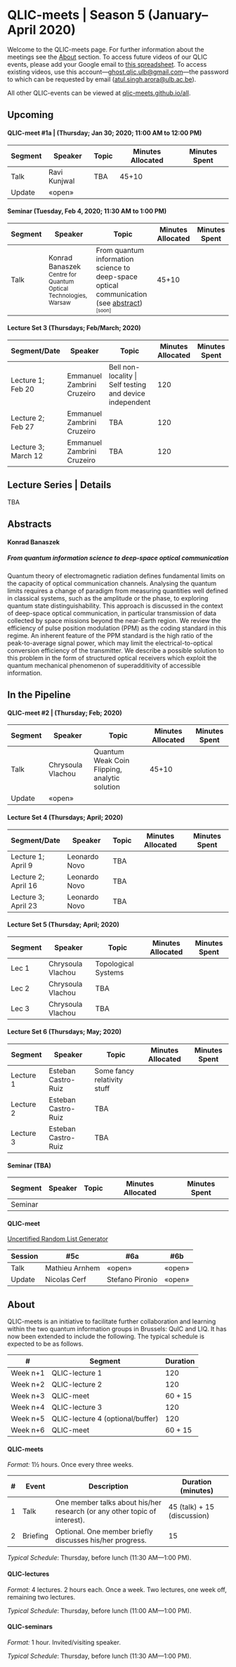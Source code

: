 # QLIC-meets | Season 5 (January–April 2020)
Welcome to the QLIC-meets page. For further information about the meetings see the [About](#About) section. To access future videos of our QLIC events, please add your Google email to [this spreadsheet](https://docs.google.com/spreadsheets/d/1_8xdH3ih4KBwd91U2FQ1GKMV2C-C8y-pgjTPMlqSnSI/edit?usp=sharing). To access existing videos, use this account—ghost.qlic.ulb@gmail.com—the password to which can be requested by email (atul.singh.arora@ulb.ac.be). 

All other QLIC-events can be viewed at [qlic-meets.github.io/all](https://qlic-meets.github.io/all).



## Upcoming

#### QLIC-meet #1a | (Thursday; Jan 30; 2020; 11:00 AM to 12:00 PM)

| Segment | Speaker      | Topic | Minutes Allocated | Minutes Spent |
| ------- | ------------ | ----- | ----------------- | ------------- |
| Talk    | Ravi Kunjwal | TBA   | 45+10             |               |
| Update  | «open»       |       |                   |               |



#### Seminar (Tuesday, Feb 4, 2020; 11:30 AM to 1:00 PM)

| Segment | Speaker                                                      | Topic                                                        | Minutes Allocated | Minutes Spent |
| ------- | ------------------------------------------------------------ | ------------------------------------------------------------ | ----------------- | ------------- |
| Talk    | Konrad Banaszek <sub>Centre for Quantum Optical Technologies, Warsaw</sub> | From quantum information science to deep-space optical communication (see [abstract](#Konrad-Banaszek)) <sub><sup>[soon]</sup></sub> | 45+10             |               |



#### Lecture Set 3 (Thursdays; Feb/March; 2020)

| Segment/Date              | Speaker                    | Topic                                                    | Minutes Allocated | Minutes Spent |
| ------------------------- | -------------------------- | -------------------------------------------------------- | ----------------- | ------------- |
| Lecture 1; <br />Feb 20   | Emmanuel Zambrini Cruzeiro | Bell non-locality \| Self testing and device independent | 120               |               |
| Lecture 2; <br />Feb 27   | Emmanuel Zambrini Cruzeiro | TBA                                                      | 120               |               |
| Lecture 3; <br />March 12 | Emmanuel Zambrini Cruzeiro | TBA                                                      | 120               |               |



## Lecture Series | Details

TBA






## Abstracts

#### Konrad Banaszek

##### From quantum information science to deep-space optical communication

Quantum theory of electromagnetic radiation defines fundamental
limits on the capacity of optical communication channels. Analysing
the quantum limits requires a change of paradigm from measuring
quantities well defined in classical systems, such as the amplitude
or the phase, to exploring quantum state distinguishability. This
approach is discussed in the context of deep-space optical
communication, in particular transmission of data collected by
space missions beyond the near-Earth region. We review the
efficiency of pulse position modulation (PPM) as the coding
standard in this regime. An inherent feature of the PPM standard is
the high ratio of the peak-to-average signal power, which may limit
the electrical-to-optical conversion efficiency of the transmitter.
We describe a possible solution to this problem in the form of
structured optical receivers which exploit the quantum mechanical
phenomenon of superadditivity of accessible information.



## In the Pipeline

#### QLIC-meet #2 | (Thursday; Feb; 2020)

| Segment | Speaker           | Topic                                         | Minutes Allocated | Minutes Spent |
| ------- | ----------------- | --------------------------------------------- | ----------------- | ------------- |
| Talk    | Chrysoula Vlachou | Quantum Weak Coin Flipping, analytic solution | 45+10             |               |
| Update  | «open»            |                                               |                   |               |



#### Lecture Set 4 (Thursdays; April; 2020)

| Segment/Date | Speaker       | Topic | Minutes Allocated | Minutes Spent |
| ---------- | ------------- | ----- | ----------------- | ------------- |
| Lecture 1;<br />April 9 | Leonardo Novo | TBA    |                   |               |
| Lecture 2;<br />April 16 | Leonardo Novo | TBA      |                   |               |
| Lecture 3;<br />April 23 | Leonardo Novo | TBA      |                   |               |




#### Lecture Set 5 (Thursday; April; 2020)

| Segment    | Speaker       | Topic | Minutes Allocated | Minutes Spent |
| ---------- | ------------- | ----- | ----------------- | ------------- |
| Lec 1 | Chrysoula Vlachou | Topological Systems |                   |               |
| Lec 2 | Chrysoula Vlachou | TBA      |                   |               |
| Lec 3 | Chrysoula Vlachou | TBA      |                   |               |



#### Lecture Set 6 (Thursdays; May; 2020)

| Segment   | Speaker             | Topic                       | Minutes Allocated | Minutes Spent |
| --------- | ------------------- | --------------------------- | ----------------- | ------------- |
| Lecture 1 | Esteban Castro-Ruiz | Some fancy relativity stuff |                   |               |
| Lecture 2 | Esteban Castro-Ruiz | TBA                         |                   |               |
| Lecture 3 | Esteban Castro-Ruiz | TBA                         |                   |               |



#### Seminar (TBA)

| Segment | Speaker | Topic | Minutes Allocated | Minutes Spent |
| ------- | ------- | ----- | ----------------- | ------------- |
| Seminar |         |       |                   |               |



#### QLIC-meet

[Uncertified Random List Generator](https://mybinder.org/v2/gh/QuIC-meets/QuIC-meets.github.io/master?filepath=season2/lineUp/lineUp.ipynb)

| Session | #5c            | #6a             | #6b    |
| ------- | -------------- | --------------- | ------ |
| Talk    | Mathieu Arnhem | «open»          | «open» |
| Update  | Nicolas Cerf   | Stefano Pironio | «open» |



## About

QLIC-meets is an initiative to facilitate further collaboration and learning within the two quantum information groups in Brussels: QuIC and LIQ. It has now been extended to include the following. The typical schedule is expected to be as follows.



| #        | Segment                          | Duration |
| -------- | -------------------------------- | -------- |
| Week n+1 | QLIC-lecture 1                   | 120      |
| Week n+2 | QLIC-lecture 2                   | 120      |
| Week n+3 | QLIC-meet                        | 60 + 15  |
| Week n+4 | QLIC-lecture 3                   | 120      |
| Week n+5 | QLIC-lecture 4 (optional/buffer) | 120      |
| Week n+6 | QLIC-meet                        | 60 + 15  |





#### QLIC-meets

*Format:* 1½ hours. Once every three weeks.

| #    | Event    | Description                                                  | Duration (minutes)          |
| ---- | -------- | ------------------------------------------------------------ | --------------------------- |
| 1    | Talk     | One member talks about his/her research (or any other topic of interest). | 45 (talk) + 15 (discussion) |
| 2    | Briefing | Optional. One member briefly discusses his/her progress.     | 15                          |

*Typical Schedule*: Thursday, before lunch (11:30 AM—1:00 PM).





#### QLIC-lectures

*Format:* 4 lectures. 2 hours each. Once a week. Two lectures, one week off, remaining two lectures.

*Typical Schedule*: Thursday, before lunch (11:00 AM—1:00 PM).





#### QLIC-seminars

*Format:* 1 hour. Invited/visiting speaker.

*Typical Schedule*: Thursday, before lunch (11:30 AM—1:00 PM).
